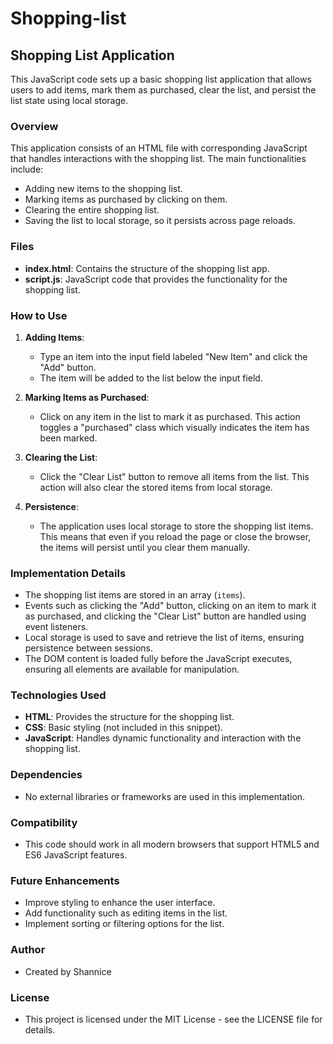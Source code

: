 # Shopping-list
## Shopping List Application

This JavaScript code sets up a basic shopping list application that allows users to add items, mark them as purchased, clear the list, and persist the list state using local storage.

### Overview

This application consists of an HTML file with corresponding JavaScript that handles interactions with the shopping list. The main functionalities include:

- Adding new items to the shopping list.
- Marking items as purchased by clicking on them.
- Clearing the entire shopping list.
- Saving the list to local storage, so it persists across page reloads.

### Files

- **index.html**: Contains the structure of the shopping list app.
- **script.js**: JavaScript code that provides the functionality for the shopping list.

### How to Use

1. **Adding Items**:
   - Type an item into the input field labeled "New Item" and click the "Add" button.
   - The item will be added to the list below the input field.

2. **Marking Items as Purchased**:
   - Click on any item in the list to mark it as purchased. This action toggles a "purchased" class which visually indicates the item has been marked.

3. **Clearing the List**:
   - Click the "Clear List" button to remove all items from the list. This action will also clear the stored items from local storage.

4. **Persistence**:
   - The application uses local storage to store the shopping list items. This means that even if you reload the page or close the browser, the items will persist until you clear them manually.

### Implementation Details

- The shopping list items are stored in an array (`items`).
- Events such as clicking the "Add" button, clicking on an item to mark it as purchased, and clicking the "Clear List" button are handled using event listeners.
- Local storage is used to save and retrieve the list of items, ensuring persistence between sessions.
- The DOM content is loaded fully before the JavaScript executes, ensuring all elements are available for manipulation.

### Technologies Used

- **HTML**: Provides the structure for the shopping list.
- **CSS**: Basic styling (not included in this snippet).
- **JavaScript**: Handles dynamic functionality and interaction with the shopping list.

### Dependencies

- No external libraries or frameworks are used in this implementation.

### Compatibility

- This code should work in all modern browsers that support HTML5 and ES6 JavaScript features.

### Future Enhancements

- Improve styling to enhance the user interface.
- Add functionality such as editing items in the list.
- Implement sorting or filtering options for the list.

### Author

- Created by Shannice

### License

- This project is licensed under the MIT License - see the LICENSE file for details.
